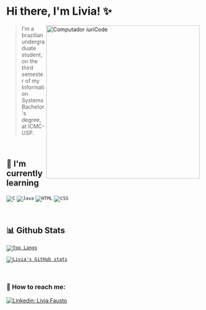 # Hi there, I'm Livia! ✨

<img src="https://raw.githubusercontent.com/MicaelliMedeiros/micaellimedeiros/master/image/computer-illustration.png" min-width="400px" max-width="400px" width="400px" align="right" alt="Computador iuriCode">


> I'm a brazilian undergraduate student, on the third semester of my Information Systems Bachelor's degree, at ICMC-USP.


<br>

## 🌱 I'm currently learning
<code><img src="https://img.shields.io/badge/C-00599C?style=for-the-badge&logo=c&logoColor=white" alt="C"></code>
<code><img src="https://img.shields.io/badge/Java-ED8B00?style=for-the-badge&logo=java&logoColor=white" alt="Java"></code>
<code><img src="https://img.shields.io/badge/HTML5-E34F26?style=for-the-badge&logo=html5&logoColor=white" alt="HTML"></code>
<code><img src="https://img.shields.io/badge/CSS-239120?&style=for-the-badge&logo=css3&logoColor=white" alt="CSS"></code>

<br>

## 📊 Github Stats

<code>[![Top Langs](https://github-readme-stats.vercel.app/api/top-langs/?username=liviafausto&layout=compact&theme=tokyonight)](https://github.com/liviafausto)</code>

<code>[![Livia's GitHub stats](https://github-readme-stats.vercel.app/api?username=liviafausto&theme=tokyonight&show_icons=true)](https://github.com/liviafausto)</code>

<br>

### 💬 How to reach me:

[![Linkedin: Livia Fausto](https://img.shields.io/badge/-liviafausto-blue?style=flat-square&logo=Linkedin&logoColor=white&link=https://www.linkedin.com/in/liviafausto/)](https://www.linkedin.com/in/liviafausto/)

